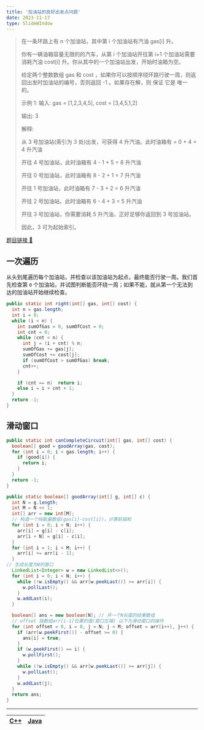 ```yaml
---
title: '加油站的良好出发点问题'
date: 2023-11-17
type: SlideWIndow
---
```


> 在一条环路上有 n 个加油站，其中第 i 个加油站有汽油 gas[i] 升。
>
> 你有一辆油箱容量无限的的汽车，从第 i 个加油站开往第 i+1 个加油站需要消耗汽油 cost[i] 升。你从其中的一个加油站出发，开始时油箱为空。
>
> 给定两个整数数组 gas 和 cost ，如果你可以按顺序绕环路行驶一周，则返回出发时加油站的编号，否则返回 -1 。如果存在解，则 保证 它是 唯一 的。
>
> 示例 1:
> 输入: gas = [1,2,3,4,5], cost = [3,4,5,1,2]
>
> 输出: 3
>
> 解释:
>
> 从 3 号加油站(索引为 3 处)出发，可获得 4 升汽油。此时油箱有 = 0 + 4 = 4 升汽油
>
> 开往 4 号加油站，此时油箱有 4 - 1 + 5 = 8 升汽油
>
> 开往 0 号加油站，此时油箱有 8 - 2 + 1 = 7 升汽油
>
> 开往 1 号加油站，此时油箱有 7 - 3 + 2 = 6 升汽油
>
> 开往 2 号加油站，此时油箱有 6 - 4 + 3 = 5 升汽油
>
> 开往 3 号加油站，你需要消耗 5 升汽油，正好足够你返回到 3 号加油站。
>
> 因此，3 可为起始索引。

[题目链接 🔗](https://leetcode.cn/problems/gas-station/)

## 一次遍历

从头到尾遍历每个加油站，并检查以该加油站为起点，最终能否行驶一周。我们首先检查第 `0` 个加油站，并试图判断能否环绕一周；如果不能，就从第一个无法到达的加油站开始继续检查。

```java
public static int right(int[] gas, int[] cost) {
  int n = gas.length;
  int i = 0;
  while (i < n) {
    int sumOfGas = 0, sumOfCost = 0;
    int cnt = 0;
    while (cnt < n) {
      int j = (i + cnt) % n;
      sumOfGas += gas[j];
      sumOfCost += cost[j];
      if (sumOfCost > sumOfGas) break;
      cnt++;
    }

    if (cnt == n)  return i;
    else i = i + cnt + 1;
  }
  return -1;
}
```

## 滑动窗口

```java
public static int canCompleteCircuit(int[] gas, int[] cost) {
  boolean[] good = goodArray(gas, cost);
  for (int i = 0; i < gas.length; i++) {
    if (good[i]) {
      return i;
    }
  }
  return -1;
}

public static boolean[] goodArray(int[] g, int[] c) {
  int N = g.length;
  int M = N << 1;
  int[] arr = new int[M];
  // 构造一个纯能量数组(gas[i]-cost[i])，计算前缀和
  for (int i = 0; i < N; i++) {
    arr[i] = g[i] - c[i];
    arr[i + N] = g[i] - c[i];
  }
  for (int i = 1; i < M; i++) {
    arr[i] += arr[i - 1];
  }
// 生成长度为N的窗口
  LinkedList<Integer> w = new LinkedList<>();
  for (int i = 0; i < N; i++) {
    while (!w.isEmpty() && arr[w.peekLast()] >= arr[i]) {
      w.pollLast();
    }
    w.addLast(i);
  }

  boolean[] ans = new boolean[N]; // 开一个N长度的结果数组
  // offset 指数组arr[i-1]位置的值(窗口左端) 以下为滑动窗口的操作
  for (int offset = 0, i = 0, j = N; j < M; offset = arr[i++], j++) {
    if (arr[w.peekFirst()] - offset >= 0) {
      ans[i] = true;
    }
    if (w.peekFirst() == i) {
      w.pollFirst();
    }
    while (!w.isEmpty() && arr[w.peekLast()] >= arr[j]) {
      w.pollLast();
    }
    w.addLast(j);
  }
  return ans;
}
```

<hr/>

| [C++](https://github.com/ZhengKe996/DS/blob/main/src/sliding_window/gas_station.cpp) | [Java](https://github.com/ZhengKe996/DS/blob/main/src/sliding_window/gas_station.java) |
| :----------------------------------------------------------------------------------: | :------------------------------------------------------------------------------------: |
